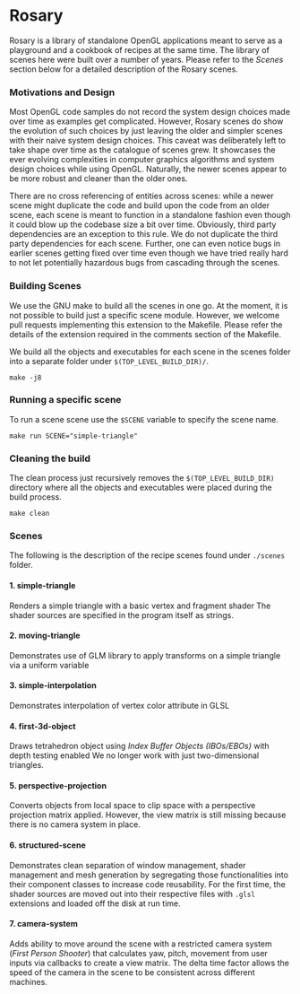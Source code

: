 # Rosary
Rosary is a library of standalone OpenGL applications meant to serve as a playground and a cookbook of recipes at the same time. The library of scenes here were built over a number of years. Please refer to the *Scenes* section below for a detailed description of the Rosary scenes.

### Motivations and Design
Most OpenGL code samples do not record the system design choices made over time as examples get complicated. However, Rosary scenes do show the evolution of such choices by just leaving the older and simpler scenes with their naive system design choices. This caveat was deliberately left to take shape over time as the catalogue of scenes grew. It showcases the ever evolving complexities in computer graphics algorithms and system design choices while using OpenGL. Naturally, the newer scenes appear to be more robust and cleaner than the older ones.

There are no cross referencing of entities across scenes: while a newer scene might duplicate the code and build upon the code from an older scene, each scene is meant to function in a standalone fashion even though it could blow up the codebase size a bit over time. Obviously, third party dependencies are an exception to this rule. We do not duplicate the third party dependencies for each scene. Further, one can even notice bugs in earlier scenes getting fixed over time even though we have tried really hard to not let potentially hazardous bugs from cascading through the scenes.

### Building Scenes
We use the GNU make to build all the scenes in one go.
At the moment, it is not possible to build just a specific scene module. However, we welcome pull requests implementing this extension to the Makefile. Please refer the details of the extension required in the comments section of the Makefile.

We build all the objects and executables for each scene in the scenes folder into a separate folder under `$(TOP_LEVEL_BUILD_DIR)/`.
```
make -j8
```

### Running a specific scene
To run a scene scene use the `$SCENE` variable to specify the scene name.
```
make run SCENE="simple-triangle"
```

### Cleaning the build
The clean process just recursively removes the `$(TOP_LEVEL_BUILD_DIR)` directory where all the objects and executables were placed during the build process.
```
make clean
```

### Scenes
The following is the description of the recipe scenes found under `./scenes` folder.

#### 1. simple-triangle
Renders a simple triangle with a basic vertex and fragment shader
The shader sources are specified in the program itself as strings.

#### 2. moving-triangle
Demonstrates use of GLM library to apply transforms on a simple triangle via a uniform variable

#### 3. simple-interpolation
Demonstrates interpolation of vertex color attribute in GLSL

#### 4. first-3d-object
Draws tetrahedron object using *Index Buffer Objects (IBOs/EBOs)* with depth testing enabled
We no longer work with just two-dimensional triangles.

#### 5. perspective-projection
Converts objects from local space to clip space with a perspective projection matrix applied.
However, the view matrix is still missing because there is no camera system in place.

#### 6. structured-scene
Demonstrates clean separation of window management, shader management and mesh generation by segregating those functionalities into their component classes to increase code reusability. For the first time, the shader sources are moved out into their respective files with `.glsl` extensions and loaded off the disk at run time.

#### 7. camera-system
Adds ability to move around the scene with a restricted camera system (*First Person Shooter*) that calculates yaw, pitch, movement from user inputs via callbacks to create a view matrix. The delta time factor allows the speed of the camera in the scene to be consistent across different machines.
